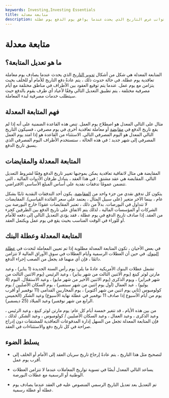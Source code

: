 ```yaml
---
keywords: Investing,Investing Essentials
title: متابعة معدلة
description: المتابعة المعدلة هي أحد جوانب عرض التاريخ الذي يحدث عندما يوافق يوم الدفع يوم عطلة.
---
```


# متابعة معدلة
## ما هو تعديل المتابعة؟

المتابعة المعدلة هي شكل من أشكال [تدوير التاريخ](/rolling-option) الذي يحدث عندما يصادف يوم معاملة تعاقدية يوم عطلة. في حالة حدوث ذلك ، يتم عادةً دفع التاريخ للأمام أو للخلف بحيث يتزامن مع يوم عمل. عندما يتم توقيع العقود بين الأطراف في مناطق مختلفة مع أيام مصرفية مختلفة ، يتم تطبيق التعديل التالي وفقًا لأعياد أي طرف يقوم بالدفع حيث سيتطلب خدمات مصرفية لبدء المعاملة.

## فهم المتابعة المعدلة

مثال على التالي المعدل هو اصطلاح يوم العمل. تنص هذه القاعدة الضمنية على أنه إذا لم يقع تاريخ الدفع في [مقايضة](/swap) أو معاملة تعاقدية أخرى في يوم مصرفي ، فسيكون التاريخ التالي المعدل هو اليوم المصرفي التالي. الاستثناء من القاعدة هو إذا امتد يوم العمل المصرفي إلى شهر جديد ؛ في هذه الحالة ، ستستخدم الأطراف اليوم المصرفي الذي يسبق تاريخ الدفع.

## المتابعة المعدلة والمقايضات

المقايضة هي مثال لاتفاقية تعاقدية يمكن بموجبها تغيير تاريخ الدفع وفقًا لشروط التعديل التالي. المقايضة هي عقد مشتق ؛ في هذا العقد ، يتبادل طرفان الأدوات المالية ، التي تتضمن عمومًا تدفقات نقدية على أساس المبلغ الأساسي الافتراضي.

يتكون كل تدفق نقدي من جزء واحد من [المقايضة](/leg). يكون أحد التدفقات النقدية ثابتًا بشكل عام ، بينما الآخر متغير (على سبيل المثال ، يعتمد على سعر الفائدة القياسي). المقايضات لا تتداول في البورصات. بدلاً من ذلك ، تعتبر المقايضات عقودًا خارج البورصة بين الشركات أو المؤسسات المالية ، لذلك يتم الاتفاق على تاريخ الدفع بين الطرفين كجزء من العقد. إذا صادف تاريخ الدفع في يوم عطلة ، فقد يؤدي التعديل التالي إلى دفعه للأمام أو للوراء في الوقت المناسب بحيث يقع في يوم عمل ويكتمل العقد.

## المتابعة المعدلة وعطلة البنك

في بعض الأحيان ، تكون المتابعة المعدلة مطلوبة إذا تم تعيين المعاملة لتحدث في [عطلة البنوك](/bank-holiday). في حين أن العطلات الرسمية وأيام العطلات في سوق الأوراق المالية لا تتزامن دائمًا ، فإن أي منهما قد يجعل من الصعب إجراء الدفع.

تشمل عطلات البنوك الأمريكية عادةً ما يلي: يوم رأس السنة الجديدة (1 يناير) ، وعيد مارتن لوثر كينغ (يوم الاثنين الثالث من شهر يناير) ، وعيد الرئيس (يوم الاثنين الثالث من شهر فبراير) ، ويوم الذكرى (يوم الاثنين الأخير من شهر مايو) ، وعيد الاستقلال. اليوم (4 يوليو) ، عيد العمال (أول يوم اثنين من شهر سبتمبر) ، يوم السكان الأصليين / يوم كولومبوس (ثاني يوم اثنين من شهر أكتوبر) ، يوم المحاربين القدامى (11 نوفمبر أو أقرب يوم من أيام الأسبوع إذا صادف 11 نوفمبر في عطلة نهاية الأسبوع) وعيد الشكر (الخميس الرابع من شهر نوفمبر) وعيد الميلاد (25 ديسمبر).

من بين هذه الأيام ، قد تتغير خمسة أيام كل عام: يوم مارتن لوثر كينغ ، وعيد الرئيس ، وعيد الذكرى ، وعيد العمال ، وعيد السكان الأصليين / كولومبوس ، وعيد الشكر. لذلك ، فإن المتابعة المعدلة تجعل من السهل إدارة المدفوعات التعاقدية للمشتقات دون إدراج صراحة في كل تاريخ دفع والاستثناءات في العقد.

## يسلط الضوء

- لتصحيح مثل هذا التاريخ ، يتم عادةً إرجاع تاريخ سريان العقد إلى الأمام أو الخلف إلى أقرب يوم عمل.

- يساعد التالي المعدل أيضًا في تسوية تواريخ المعاملات عندما لا تتزامن العطلات الوطنية أو الرسمية مع عطلات البورصة.

- تم التعديل بعد تعديل التاريخ الرسمي المنصوص عليه في العقد عندما يصادف يوم عطلة أو عطلة رسمية.

